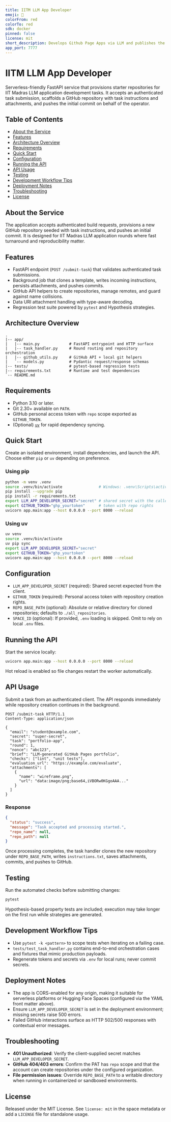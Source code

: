 ```yaml
---
title: IITM LLM App Developer
emoji: 🏢
colorFrom: red
colorTo: red
sdk: docker
pinned: false
license: mit
short_description: Develops Github Page Apps via LLM and publishes the same
app_port: 7777
---
```


# IITM LLM App Developer

Serverless-friendly FastAPI service that provisions starter repositories for IIT Madras LLM application development tasks. It accepts an authenticated task submission, scaffolds a GitHub repository with task instructions and attachments, and pushes the initial commit on behalf of the operator.

## Table of Contents
- [About the Service](#about-the-service)
- [Features](#features)
- [Architecture Overview](#architecture-overview)
- [Requirements](#requirements)
- [Quick Start](#quick-start)
- [Configuration](#configuration)
- [Running the API](#running-the-api)
- [API Usage](#api-usage)
- [Testing](#testing)
- [Development Workflow Tips](#development-workflow-tips)
- [Deployment Notes](#deployment-notes)
- [Troubleshooting](#troubleshooting)
- [License](#license)

## About the Service
The application accepts authenticated build requests, provisions a new GitHub repository seeded with task instructions, and pushes an initial commit. It is designed for IIT Madras LLM application rounds where fast turnaround and reproducibility matter.

## Features
- FastAPI endpoint (`POST /submit-task`) that validates authenticated task submissions.
- Background job that clones a template, writes incoming instructions, persists attachments, and pushes commits.
- GitHub API helpers to create repositories, manage remotes, and guard against name collisions.
- Data URI attachment handling with type-aware decoding.
- Regression test suite powered by `pytest` and Hypothesis strategies.

## Architecture Overview
```
.
|-- app/
|   |-- main.py             # FastAPI entrypoint and HTTP surface
|   |-- task_handler.py     # Round routing and repository orchestration
|   |-- github_utils.py     # GitHub API + local git helpers
|   `-- models.py           # Pydantic request/response schemas
|-- tests/                  # pytest-based regression tests
|-- requirements.txt        # Runtime and test dependencies
`-- README.md
```

## Requirements
- Python 3.10 or later.
- Git 2.30+ available on `PATH`.
- GitHub personal access token with `repo` scope exported as `GITHUB_TOKEN`.
- (Optional) [`uv`](https://github.com/astral-sh/uv) for rapid dependency syncing.

## Quick Start
Create an isolated environment, install dependencies, and launch the API. Choose either `pip` or `uv` depending on preference.

### Using pip
```bash
python -m venv .venv
source .venv/bin/activate                # Windows: .venv\Scripts\activate
pip install --upgrade pip
pip install -r requirements.txt
export LLM_APP_DEVELOPER_SECRET="secret" # shared secret with the caller
export GITHUB_TOKEN="ghp_yourtoken"      # token with repo rights
uvicorn app.main:app --host 0.0.0.0 --port 8000 --reload
```

### Using uv
```bash
uv venv
source .venv/bin/activate
uv pip sync
export LLM_APP_DEVELOPER_SECRET="secret"
export GITHUB_TOKEN="ghp_yourtoken"
uvicorn app.main:app --host 0.0.0.0 --port 8000 --reload
```

## Configuration
- `LLM_APP_DEVELOPER_SECRET` (required): Shared secret expected from the client.
- `GITHUB_TOKEN` (required): Personal access token with repository creation rights.
- `REPO_BASE_PATH` (optional): Absolute or relative directory for cloned repositories; defaults to `./all_repositories`.
- `SPACE_ID` (optional): If provided, `.env` loading is skipped. Omit to rely on local `.env` files.

## Running the API
Start the service locally:
```bash
uvicorn app.main:app --host 0.0.0.0 --port 8000 --reload
```
Hot reload is enabled so file changes restart the worker automatically.

## API Usage
Submit a task from an authenticated client. The API responds immediately while repository creation continues in the background.

```http
POST /submit-task HTTP/1.1
Content-Type: application/json

{
  "email": "student@example.com",
  "secret": "super-secret",
  "task": "portfolio-app",
  "round": 1,
  "nonce": "abc123",
  "brief": "LLM-generated GitHub Pages portfolio",
  "checks": ["lint", "unit tests"],
  "evaluation_url": "https://example.com/evaluate",
  "attachments": [
    {
      "name": "wireframe.png",
      "url": "data:image/png;base64,iVBORw0KGgoAAA..."
    }
  ]
}
```

### Response
```json
{
  "status": "success",
  "message": "Task accepted and processing started.",
  "repo_name": null,
  "repo_path": null
}
```

Once processing completes, the task handler clones the new repository under `REPO_BASE_PATH`, writes `instructions.txt`, saves attachments, commits, and pushes to GitHub.

## Testing
Run the automated checks before submitting changes:
```bash
pytest
```

Hypothesis-based property tests are included; execution may take longer on the first run while strategies are generated.

## Development Workflow Tips
- Use `pytest -k <pattern>` to scope tests when iterating on a failing case.
- `tests/test_task_handler.py` contains end-to-end orchestration cases and fixtures that mimic production payloads.
- Regenerate tokens and secrets via `.env` for local runs; never commit secrets.

## Deployment Notes
- The app is CORS-enabled for any origin, making it suitable for serverless platforms or Hugging Face Spaces (configured via the YAML front matter above).
- Ensure `LLM_APP_DEVELOPER_SECRET` is set in the deployment environment; missing secrets raise 500 errors.
- Failed GitHub interactions surface as HTTP 502/500 responses with contextual error messages.

## Troubleshooting
- **401 Unauthorized**: Verify the client-supplied secret matches `LLM_APP_DEVELOPER_SECRET`.
- **GitHub 404/403 errors**: Confirm the PAT has `repo` scope and that the account can create repositories under the configured organization.
- **File permission issues**: Override `REPO_BASE_PATH` to a writable directory when running in containerized or sandboxed environments.

## License
Released under the MIT License. See `license: mit` in the space metadata or add a `LICENSE` file for standalone usage.
